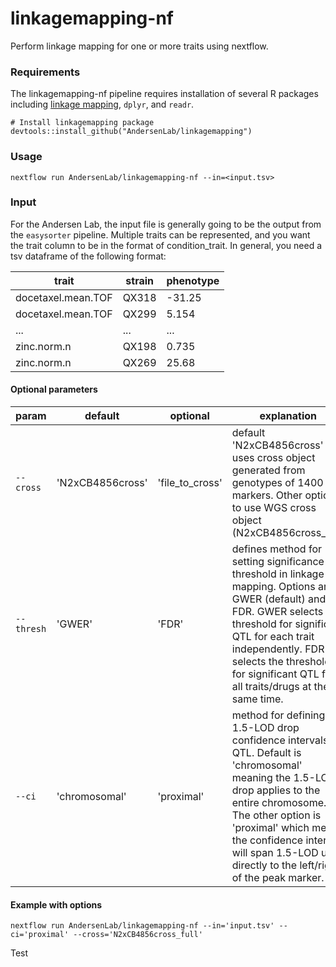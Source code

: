# linkagemapping-nf

Perform linkage mapping for one or more traits using nextflow.

### Requirements
The linkagemapping-nf pipeline requires installation of several R packages including [linkage mapping]("https://github.com/AndersenLab/linkagemapping"), `dplyr`, and `readr`.

```
# Install linkagemapping package
devtools::install_github("AndersenLab/linkagemapping")
```

### Usage
```
nextflow run AndersenLab/linkagemapping-nf --in=<input.tsv>
```

### Input
For the Andersen Lab, the input file is generally going to be the output from the `easysorter` pipeline. Multiple traits can be represented, and you want the trait column to be in the format of condition_trait. In general, you need a tsv dataframe of the following format:

| trait | strain | phenotype |
| --- | --- | --- |
| docetaxel.mean.TOF | QX318 | -31.25 |
| docetaxel.mean.TOF | QX299 | 5.154 |
| ... | ... | ... |
| zinc.norm.n | QX198 | 0.735 |
| zinc.norm.n | QX269 | 25.68 | 

#### Optional parameters
| param | default | optional | explanation |
| --- | --- | --- | --- |
| `--cross` | 'N2xCB4856cross' | 'file_to_cross' | default 'N2xCB4856cross' uses cross object generated from genotypes of 1400 markers. Other option to use WGS cross object (N2xCB4856cross_full) |
| `--thresh` | 'GWER' | 'FDR' | defines method for setting significance threshold in linkage mapping. Options are GWER (default) and FDR. GWER selects the threshold for significant QTL for each trait independently. FDR selects the threshold for significant QTL for all traits/drugs at the same time. |
| `--ci` | 'chromosomal' | 'proximal' | method for defining 1.5-LOD drop confidence intervals for QTL. Default is 'chromosomal' meaning the 1.5-LOD drop applies to the entire chromosome. The other option is 'proximal' which means the confidence interval will span 1.5-LOD units directly to the left/right of the peak marker. |

#### Example with options
```
nextflow run AndersenLab/linkagemapping-nf --in='input.tsv' --ci='proximal' --cross='N2xCB4856cross_full'
```

Test
